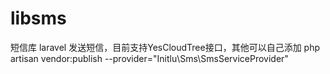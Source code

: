# libsms
短信库
laravel 发送短信，目前支持YesCloudTree接口，其他可以自己添加
php artisan vendor:publish --provider="Initlu\Sms\SmsServiceProvider"